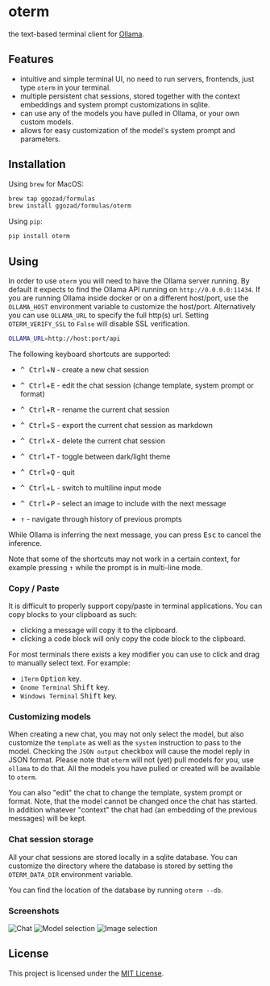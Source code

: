 # oterm

the text-based terminal client for [Ollama](https://github.com/jmorganca/ollama).

## Features

* intuitive and simple terminal UI, no need to run servers, frontends, just type `oterm` in your terminal.
* multiple persistent chat sessions, stored together with the context embeddings and system prompt customizations in sqlite.
* can use any of the models you have pulled in Ollama, or your own custom models.
* allows for easy customization of the model's system prompt and parameters.

## Installation

Using `brew` for MacOS:

```bash
brew tap ggozad/formulas
brew install ggozad/formulas/oterm
```

Using `pip`:

```bash
pip install oterm
```

## Using

In order to use `oterm` you will need to have the Ollama server running. By default it expects to find the Ollama API running on `http://0.0.0.0:11434`. If you are running Ollama inside docker or on a different host/port, use the `OLLAMA_HOST` environment variable to customize the host/port. Alternatively you can use `OLLAMA_URL` to specify the full http(s) url. Setting `OTERM_VERIFY_SSL` to `False` will disable SSL verification.

```bash
OLLAMA_URL=http://host:port/api
```

The following keyboard shortcuts are supported:

* <kbd>^ Ctrl</kbd>+<kbd>N</kbd> - create a new chat session
* <kbd>^ Ctrl</kbd>+<kbd>E</kbd> - edit the chat session (change template, system prompt or format)
* <kbd>^ Ctrl</kbd>+<kbd>R</kbd> - rename the current chat session
* <kbd>^ Ctrl</kbd>+<kbd>S</kbd> - export the current chat session as markdown
* <kbd>^ Ctrl</kbd>+<kbd>X</kbd> - delete the current chat session
* <kbd>^ Ctrl</kbd>+<kbd>T</kbd> - toggle between dark/light theme
* <kbd>^ Ctrl</kbd>+<kbd>Q</kbd> - quit

* <kbd>^ Ctrl</kbd>+<kbd>L</kbd> - switch to multiline input mode
* <kbd>^ Ctrl</kbd>+<kbd>P</kbd> - select an image to include with the next message
* <kbd>↑</kbd>     - navigate through history of previous prompts

While Ollama is inferring the next message, you can press <kbd>Esc</kbd> to cancel the inference.

Note that some of the shortcuts may not work in a certain context, for example pressing <kbd>↑</kbd> while the prompt is in multi-line mode.

### Copy / Paste

It is difficult to properly support copy/paste in terminal applications. You can copy blocks to your clipboard as such:

* clicking a message will copy it to the clipboard.
* clicking a code block will only copy the code block to the clipboard.

For most terminals there exists a key modifier you can use to click and drag to manually select text. For example:
* `iTerm`  <kbd>Option</kbd> key.
* `Gnome Terminal` <kbd>Shift</kbd> key.
* `Windows Terminal` <kbd>Shift</kbd> key.


### Customizing models

When creating a new chat, you may not only select the model, but also customize the `template` as well as the `system` instruction to pass to the model. Checking the `JSON output` checkbox will cause the model reply in JSON format. Please note that `oterm` will not (yet) pull models for you, use `ollama` to do that. All the models you have pulled or created will be available to `oterm`.

You can also "edit" the chat to change the template, system prompt or format. Note, that the model cannot be changed once the chat has started. In addition whatever "context" the chat had (an embedding of the previous messages) will be kept.

### Chat session storage

All your chat sessions are stored locally in a sqlite database. You can customize the directory where the database is stored by setting the `OTERM_DATA_DIR` environment variable.

You can find the location of the database by running `oterm --db`.

### Screenshots

![Chat](screenshots/chat.png)
![Model selection](./screenshots/model_selection.png)
![Image selection](./screenshots/image_selection.png)

## License

This project is licensed under the [MIT License](LICENSE).
